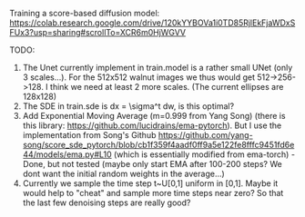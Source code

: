 Training a score-based diffusion model: https://colab.research.google.com/drive/120kYYBOVa1i0TD85RjlEkFjaWDxSFUx3?usp=sharing#scrollTo=XCR6m0HjWGVV

TODO:
1. The Unet currently implement in train.model is a rather small UNet (only 3 scales...). For the 512x512 walnut images we thus would get 512->256->128. I think we need at least 2 more scales. (The current ellipses are 128x128)
2. The SDE in train.sde is dx = \sigma^t dw, is this optimal? 
3. Add Exponential Moving Average (m=0.999 from Yang Song) (there is this library: https://github.com/lucidrains/ema-pytorch). But I use the implementation from Song's Github https://github.com/yang-song/score_sde_pytorch/blob/cb1f359f4aadf0ff9a5e122fe8fffc9451fd6e44/models/ema.py#L10 (which is essentially modified from ema-torch) - Done, but not tested (maybe only start EMA after 100-200 steps? We dont want the initial random weights in the average...)
4. Currently we sample the time step t~U[0,1] uniform in [0,1]. Maybe it would help to "cheat" and sample more time steps near zero? So that the last few denoising steps are really good? 